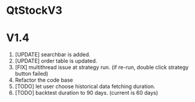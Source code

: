 # QtStockV3

# V1.4
1. [UPDATE] searchbar is added.
2. [UPDATE] order table is updated.
3. [FIX] multithread issue at strategy run. (if re-run, double click strategy button failed)
4. Refactor the code base
5. [TODO] let user choose historical data fetching duration.
6. [TODO] backtest duration to 90 days. (current is 60 days)
